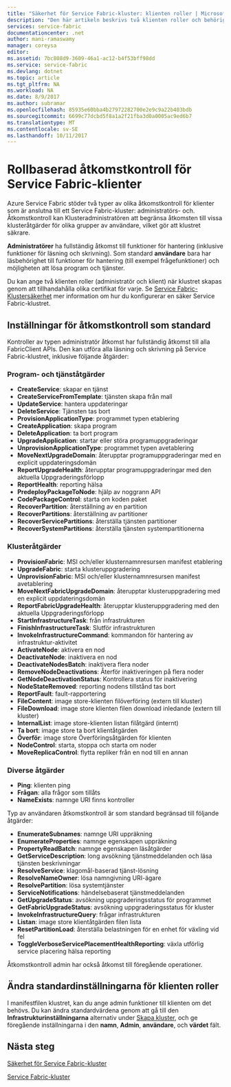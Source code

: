 ```yaml
---
title: "Säkerhet för Service Fabric-kluster: klienten roller | Microsoft Docs"
description: "Den här artikeln beskrivs två klienten roller och behörigheter till rollerna."
services: service-fabric
documentationcenter: .net
author: mani-ramaswamy
manager: coreysa
editor: 
ms.assetid: 7bc808d9-3609-46a1-ac12-b4f53bff98dd
ms.service: service-fabric
ms.devlang: dotnet
ms.topic: article
ms.tgt_pltfrm: NA
ms.workload: NA
ms.date: 8/9/2017
ms.author: subramar
ms.openlocfilehash: 85935e60bba4b27972282700e2e9c9a22b403bdb
ms.sourcegitcommit: 6699c77dcbd5f8a1a2f21fba3d0a0005ac9ed6b7
ms.translationtype: MT
ms.contentlocale: sv-SE
ms.lasthandoff: 10/11/2017
---
```

# <a name="role-based-access-control-for-service-fabric-clients"></a>Rollbaserad åtkomstkontroll för Service Fabric-klienter
Azure Service Fabric stöder två typer av olika åtkomstkontroll för klienter som är anslutna till ett Service Fabric-kluster: administratörs- och. Åtkomstkontroll kan Klusteradministratören att begränsa åtkomsten till vissa klusteråtgärder för olika grupper av användare, vilket gör att klustret säkrare.  

**Administratörer** ha fullständig åtkomst till funktioner för hantering (inklusive funktioner för läsning och skrivning). Som standard **användare** bara har läsbehörighet till funktioner för hantering (till exempel frågefunktioner) och möjligheten att lösa program och tjänster.

Du kan ange två klienten roller (administratör och klient) när klustret skapas genom att tillhandahålla olika certifikat för varje. Se [Service Fabric-Klustersäkerhet](service-fabric-cluster-security.md) mer information om hur du konfigurerar en säker Service Fabric-klustret.

## <a name="default-access-control-settings"></a>Inställningar för åtkomstkontroll som standard
Kontroller av typen administratör åtkomst har fullständig åtkomst till alla FabricClient APIs. Den kan utföra alla läsning och skrivning på Service Fabric-klustret, inklusive följande åtgärder:

### <a name="application-and-service-operations"></a>Program- och tjänståtgärder
* **CreateService**: skapar en tjänst                             
* **CreateServiceFromTemplate**: tjänsten skapa från mall                             
* **UpdateService**: hantera uppdateringar                             
* **DeleteService**: Tjänsten tas bort                             
* **ProvisionApplicationType**: programmet typen etablering                             
* **CreateApplication**: skapa program                               
* **DeleteApplication**: ta bort program                             
* **UpgradeApplication**: startar eller störa programuppgraderingar                             
* **UnprovisionApplicationType**: programmet typen avetablering                             
* **MoveNextUpgradeDomain**: återupptar programuppgraderingar med en explicit uppdateringsdomän                             
* **ReportUpgradeHealth**: återupptar programuppgraderingar med den aktuella Uppgraderingsförlopp                             
* **ReportHealth**: reporting hälsa                             
* **PredeployPackageToNode**: hjälp av noggrann API                            
* **CodePackageControl**: starta om koden paket                             
* **RecoverPartition**: återställning av en partition                             
* **RecoverPartitions**: återställning av partitioner                             
* **RecoverServicePartitions**: återställa tjänsten partitioner                             
* **RecoverSystemPartitions**: återställa tjänsten systempartitionerna                             

### <a name="cluster-operations"></a>Klusteråtgärder
* **ProvisionFabric**: MSI och/eller klusternamnresursen manifest etablering                             
* **UpgradeFabric**: starta klusteruppgradering                             
* **UnprovisionFabric**: MSI och/eller klusternamnresursen manifest avetablering                         
* **MoveNextFabricUpgradeDomain**: återupptar klusteruppgradering med en explicit uppdateringsdomän                             
* **ReportFabricUpgradeHealth**: återupptar klusteruppgradering med den aktuella Uppgraderingsförlopp                             
* **StartInfrastructureTask**: från infrastrukturen                             
* **FinishInfrastructureTask**: Slutför infrastrukturen                             
* **InvokeInfrastructureCommand**: kommandon för hantering av infrastruktur-aktivitet                              
* **ActivateNode**: aktivera en nod                             
* **DeactivateNode**: inaktivera en nod                             
* **DeactivateNodesBatch**: inaktivera flera noder                             
* **RemoveNodeDeactivations**: Återför inaktiveringen på flera noder                             
* **GetNodeDeactivationStatus**: Kontrollera status för inaktivering                             
* **NodeStateRemoved**: reporting nodens tillstånd tas bort                             
* **ReportFault**: fault-rapportering                             
* **FileContent**: image store-klienten filöverföring (extern till kluster)                             
* **FileDownload**: image store klienten filen download inledande (extern till kluster)                             
* **InternalList**: image store-klienten listan filåtgärd (internt)                             
* **Ta bort**: image store ta bort klientåtgärden                              
* **Överför**: image store Överföringsåtgärden för klienten                             
* **NodeControl**: starta, stoppa och starta om noder                             
* **MoveReplicaControl**: flytta repliker från en nod till en annan                             

### <a name="miscellaneous-operations"></a>Diverse åtgärder
* **Ping**: klienten ping                             
* **Frågan**: alla frågor som tillåts
* **NameExists**: namnge URI finns kontroller                             

Typ av användaren åtkomstkontroll är som standard begränsad till följande åtgärder: 

* **EnumerateSubnames**: namnge URI uppräkning                             
* **EnumerateProperties**: namnge egenskapen uppräkning                             
* **PropertyReadBatch**: namnge egenskapen läsåtgärder                             
* **GetServiceDescription**: long avsökning tjänstmeddelanden och läsa tjänsten beskrivningar                             
* **ResolveService**: klagomål-baserad tjänst-lösning                             
* **ResolveNameOwner**: lösa namngivning URI-ägare                             
* **ResolvePartition**: lösa systemtjänster                             
* **ServiceNotifications**: händelsebaserat tjänstmeddelanden                             
* **GetUpgradeStatus**: avsökning uppgraderingsstatus för programmet                             
* **GetFabricUpgradeStatus**: avsökning uppgraderingsstatus för kluster                             
* **InvokeInfrastructureQuery**: frågar infrastrukturen                             
* **Listan**: image store klientåtgärden filen lista                             
* **ResetPartitionLoad**: återställa belastningen för en enhet för växling vid fel                             
* **ToggleVerboseServicePlacementHealthReporting**: växla utförlig service placering hälsa reporting                             

Åtkomstkontroll admin har också åtkomst till föregående operationer.

## <a name="changing-default-settings-for-client-roles"></a>Ändra standardinställningarna för klienten roller
I manifestfilen klustret, kan du ange admin funktioner till klienten om det behövs. Du kan ändra standardvärdena genom att gå till den **Infrastrukturinställningarna** alternativ under [Skapa kluster](service-fabric-cluster-creation-via-portal.md), och ge föregående inställningarna i den **namn**,  **Admin**, **användare**, och **värdet** fält.

## <a name="next-steps"></a>Nästa steg
[Säkerhet för Service Fabric-kluster](service-fabric-cluster-security.md)

[Service Fabric-kluster](service-fabric-cluster-creation-via-portal.md)

